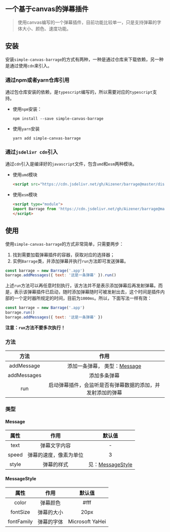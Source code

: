 ## 一个基于canvas的弹幕插件

> 使用canvas编写的一个弹幕插件，目前功能比较单一，只是支持弹幕的字体大小、颜色、速度功能。

## 安装

安装`simple-canvas-barrage`的方式有两种，一种是通过仓库来下载依赖，另一种是通过使用`cdn`来引入。

### 通过npm或者yarn仓库引用

通过包仓库安装的依赖，是`typescript`编写的，所以需要对应的`typescript`支持。

- 使用`npm`安装：
  
  ```shell
  npm install --save simple-canvas-barrage
  ```
- 使用`yarn`安装
  
  ```shell
  yarn add simple-canvas-barrage
  ```

### 通过`jsdelivr cdn`引入

通过`cdn`引入是编译好的`javascript`文件，包含`umd`和`esm`两种模块。

- 使用`umd`模块
  
  ```html
  <script src="https://cdn.jsdelivr.net/gh/Aizener/barrage@master/dist/index.umd.js"></script>
  ```
- 使用`esm`模块
  
  ```html
  <script type="module">
  import Barrage from 'https://cdn.jsdelivr.net/gh/Aizener/barrage@master/dist/index.esm.js'
  </script>
  ```

## 使用

使用`simple-canvas-barrage`的方式非常简单，只需要两步：

1. 找到需要加载弹幕插件的容器，获取对应的选择器；
2. 实例`Barrage`类，并添加弹幕并执行`run`方法即可发送弹幕。

```js
const barrage = new Barrage('.app')
barrage.addMessages({ text: '这是一条弹幕' }).run()
```

上述`run`方法可以再任意时刻执行，该方法并不是表示添加弹幕后再发射弹幕。而是，表示该弹幕插件已启动，随时添加弹幕随时可被发射出去，这个时间是插件内部的一个定时器所规定的时间，目前为`1000ms`。所以，下面写法一样有效：

```js
const barrage = new Barrage('.app')
barrage.run()
barrage.addMessages({ text: '这是一条弹幕' })
```

**注意：`run`方法不要多次执行！**

### 方法

| 方法          | 作用                                        |
|:-----------:|:-----------------------------------------:|
| addMessage  | 添加一条弹幕， 类型：<a href="#message">Message</a> |
| addMessages | 添加多条弹幕                                    |
| run         | 启动弹幕插件，会监听是否有弹幕数据的添加，并发射添加的弹幕             |

### 类型

#### <span id="message">Message</span>

| 属性    | 作用          | 默认值                                         |
|:-----:|:-----------:|:-------------------------------------------:|
| text  | 弹幕文字内容      | -                                           |
| speed | 弹幕的速度，像素为单位 | 3                                           |
| style | 弹幕的样式       | 见：<a href="#message-style">MessageStyle</a> |

#### <span id="message-style">MessageStyle</span>

| 属性         | 作用    | 默认值             |
|:----------:|:-----:|:---------------:|
| color      | 弹幕颜色  | #fff            |
| fontSize   | 弹幕的大小 | 20px            |
| fontFamily | 弹幕的字体 | Microsoft YaHei |
